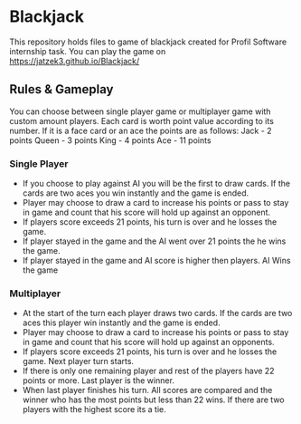 # Blackjack

This repository holds files to game of blackjack created for Profil Software internship task.
You can play the game on  https://jatzek3.github.io/Blackjack/

## Rules & Gameplay

You can choose between single player game or multiplayer game with custom amount players.
Each card is worth point value according to its number. If it is a face card or an ace the points are as follows:
Jack - 2 points
Queen - 3 points
King - 4 points
Ace - 11 points

### Single Player
 - If you choose to play against AI you will be the first to draw cards. If the cards are two aces  you win instantly and the game is ended. 
 - Player may choose to draw a card to increase his points or pass to stay in game and count that his score will hold up against an opponent.
 - If players score exceeds  21  points, his turn is over and he losses the game.
 - If player stayed in the game and the AI went over 21 points the he wins the game.
 - If player stayed in the game and AI score is higher then players. AI Wins the game
 
 ### Multiplayer
 - At the start of the turn each player draws two cards. If the cards are two aces  this player win instantly and the game is ended. 
 - Player may choose to draw a card to increase his points or pass to stay in game and count that his score will hold up against an opponents.
 - If players score exceeds  21  points, his turn is over and he losses the game. Next player turn starts.
 - If there is only one remaining player and rest of the players have 22 points or more. Last player is the winner.
 - When last player finishes his turn. All scores are compared and the winner who has the most points but less than 22 wins. If there are two players with the highest score its a tie.
